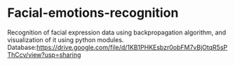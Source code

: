 # Facial-emotions-recognition
Recognition of facial expression data using backpropagation algorithm, and visualization of it using python modules.
Database:https://drive.google.com/file/d/1KB1PHKEsbzr0obFM7vBjOtqR5sPThCcv/view?usp=sharing
